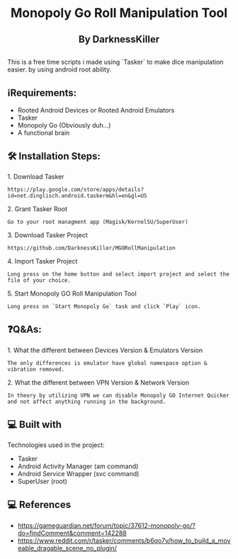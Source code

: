 <h1 align="center" id="title">Monopoly Go Roll Manipulation Tool</h1>
<h2 align="center" id="author" style="margin-bottom: 30px;">By DarknessKiller</h2>

<p id="description">This is a free time scripts i made using `Tasker` to make dice manipulation easier. by using android root ability.</p>


<h2 style="margin-top: 30px;">ℹ️Requirements:</h2>

*   Rooted Android Devices or Rooted Android Emulators
*   Tasker
*   Monopoly Go (Obviously duh...)
*   A functional brain


<h2 style="margin-top: 30px;">🛠️ Installation Steps:</h2>

<p>1. Download Tasker</p>

```
https://play.google.com/store/apps/details?id=net.dinglisch.android.taskerm&hl=en&gl=US
```

<p>2. Grant Tasker Root</p>

```
Go to your root managment app (Magisk/KernelSU/SuperUser)
```

<p>3. Download Tasker Project</p>

```
https://github.com/DarknessKiller/MGORollManipulation
```

<p>4. Import Tasker Project</p>

```
Long press on the home button and select import project and select the file of your choice.
```

<p>5. Start Monopoly GO Roll Manipulation Tool</p>

```
Long press on `Start Monopoly Go` task and click `Play` icon.
```

<h2 style="margin-top: 30px;">❓Q&As:</h2>

<p>1. What the different between Devices Version & Emulators Version</p>

```
The only differences is emulator have global namespace option & vibration removed.
```

<p>2. What the different between VPN Version & Network Version</p>

```
In theory by utilizing VPN we can disable Monopoly GO Internet Quicker and not affect anything running in the background.
```

  
  
<h2 style="margin-top: 30px;">💻 Built with</h2>

Technologies used in the project:

*   Tasker
*   Android Activity Manager (am command)
*   Android Service Wrapper (svc command)
*   SuperUser (root)


<h2 style="margin-top: 30px;">💻 References</h2>

*   https://gameguardian.net/forum/topic/37612-monopoly-go/?do=findComment&comment=142288
*   https://www.reddit.com/r/tasker/comments/b6qo7v/how_to_build_a_moveable_dragable_scene_no_plugin/
